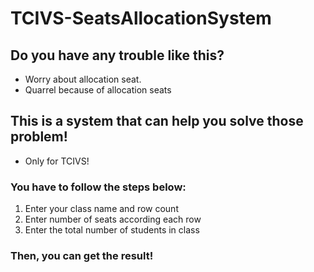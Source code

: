 # TCIVS-SeatsAllocationSystem
## Do you have any trouble like this?

- Worry about allocation seat.
- Quarrel because of allocation seats

## This is a system that can help you solve those problem!

- Only for TCIVS!

### You have to follow the steps below:

1. Enter your class name and row count
2. Enter number of seats according each row
3. Enter the total number of students in class

### Then, you can get the result!
